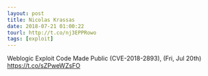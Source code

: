 ```yaml
---
layout: post
title: Nicolas Krassas
date: 2018-07-21 01:00:22
tourl: http://t.co/nj3EPPRowo
tags: [exploit]
---
```

Weblogic Exploit Code Made Public (CVE-2018-2893), (Fri, Jul 20th) https://t.co/sZPweWZsFO